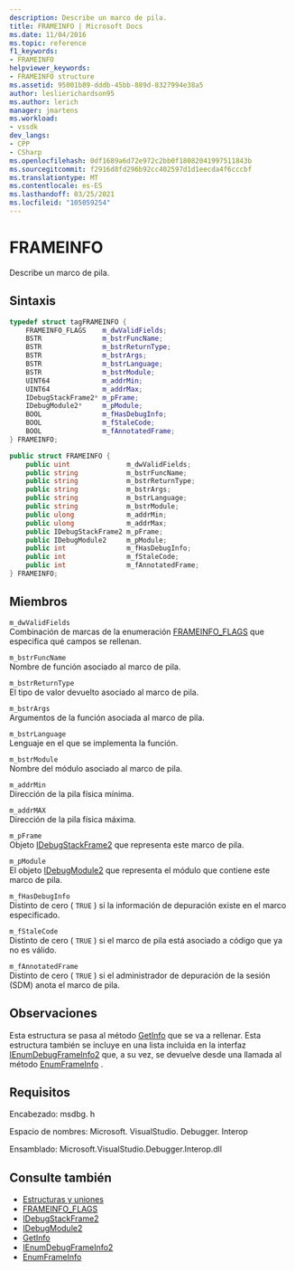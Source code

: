 ```yaml
---
description: Describe un marco de pila.
title: FRAMEINFO | Microsoft Docs
ms.date: 11/04/2016
ms.topic: reference
f1_keywords:
- FRAMEINFO
helpviewer_keywords:
- FRAMEINFO structure
ms.assetid: 95001b89-dddb-45bb-889d-8327994e38a5
author: leslierichardson95
ms.author: lerich
manager: jmartens
ms.workload:
- vssdk
dev_langs:
- CPP
- CSharp
ms.openlocfilehash: 0df1689a6d72e972c2bb0f18082041997511843b
ms.sourcegitcommit: f2916d8fd296b92cc402597d1d1eecda4f6cccbf
ms.translationtype: MT
ms.contentlocale: es-ES
ms.lasthandoff: 03/25/2021
ms.locfileid: "105059254"
---
```

# <a name="frameinfo"></a>FRAMEINFO
Describe un marco de pila.

## <a name="syntax"></a>Sintaxis

```cpp
typedef struct tagFRAMEINFO {
    FRAMEINFO_FLAGS    m_dwValidFields;
    BSTR               m_bstrFuncName;
    BSTR               m_bstrReturnType;
    BSTR               m_bstrArgs;
    BSTR               m_bstrLanguage;
    BSTR               m_bstrModule;
    UINT64             m_addrMin;
    UINT64             m_addrMax;
    IDebugStackFrame2* m_pFrame;
    IDebugModule2*     m_pModule;
    BOOL               m_fHasDebugInfo;
    BOOL               m_fStaleCode;
    BOOL               m_fAnnotatedFrame;
} FRAMEINFO;
```

```csharp
public struct FRAMEINFO {
    public uint              m_dwValidFields;
    public string            m_bstrFuncName;
    public string            m_bstrReturnType;
    public string            m_bstrArgs;
    public string            m_bstrLanguage;
    public string            m_bstrModule;
    public ulong             m_addrMin;
    public ulong             m_addrMax;
    public IDebugStackFrame2 m_pFrame;
    public IDebugModule2     m_pModule;
    public int               m_fHasDebugInfo;
    public int               m_fStaleCode;
    public int               m_fAnnotatedFrame;
} FRAMEINFO;
```

## <a name="members"></a>Miembros
`m_dwValidFields`\
Combinación de marcas de la enumeración [FRAMEINFO_FLAGS](../../../extensibility/debugger/reference/frameinfo-flags.md) que especifica qué campos se rellenan.

`m_bstrFuncName`\
Nombre de función asociado al marco de pila.

`m_bstrReturnType`\
El tipo de valor devuelto asociado al marco de pila.

`m_bstrArgs`\
Argumentos de la función asociada al marco de pila.

`m_bstrLanguage`\
Lenguaje en el que se implementa la función.

`m_bstrModule`\
Nombre del módulo asociado al marco de pila.

`m_addrMin`\
Dirección de la pila física mínima.

`m_addrMAX`\
Dirección de la pila física máxima.

`m_pFrame`\
Objeto [IDebugStackFrame2](../../../extensibility/debugger/reference/idebugstackframe2.md) que representa este marco de pila.

`m_pModule`\
El objeto [IDebugModule2](../../../extensibility/debugger/reference/idebugmodule2.md) que representa el módulo que contiene este marco de pila.

`m_fHasDebugInfo`\
Distinto de cero ( `TRUE` ) si la información de depuración existe en el marco especificado.

`m_fStaleCode`\
Distinto de cero ( `TRUE` ) si el marco de pila está asociado a código que ya no es válido.

`m_fAnnotatedFrame`\
Distinto de cero ( `TRUE` ) si el administrador de depuración de la sesión (SDM) anota el marco de pila.

## <a name="remarks"></a>Observaciones
Esta estructura se pasa al método [GetInfo](../../../extensibility/debugger/reference/idebugstackframe2-getinfo.md) que se va a rellenar. Esta estructura también se incluye en una lista incluida en la interfaz [IEnumDebugFrameInfo2](../../../extensibility/debugger/reference/ienumdebugframeinfo2.md) que, a su vez, se devuelve desde una llamada al método [EnumFrameInfo](../../../extensibility/debugger/reference/idebugthread2-enumframeinfo.md) .

## <a name="requirements"></a>Requisitos
Encabezado: msdbg. h

Espacio de nombres: Microsoft. VisualStudio. Debugger. Interop

Ensamblado: Microsoft.VisualStudio.Debugger.Interop.dll

## <a name="see-also"></a>Consulte también
- [Estructuras y uniones](../../../extensibility/debugger/reference/structures-and-unions.md)
- [FRAMEINFO_FLAGS](../../../extensibility/debugger/reference/frameinfo-flags.md)
- [IDebugStackFrame2](../../../extensibility/debugger/reference/idebugstackframe2.md)
- [IDebugModule2](../../../extensibility/debugger/reference/idebugmodule2.md)
- [GetInfo](../../../extensibility/debugger/reference/idebugstackframe2-getinfo.md)
- [IEnumDebugFrameInfo2](../../../extensibility/debugger/reference/ienumdebugframeinfo2.md)
- [EnumFrameInfo](../../../extensibility/debugger/reference/idebugthread2-enumframeinfo.md)
